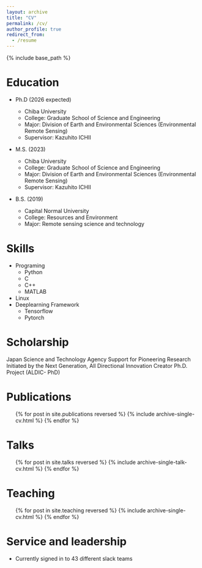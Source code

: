 ```yaml
---
layout: archive
title: "CV"
permalink: /cv/
author_profile: true
redirect_from:
  - /resume
---
```


{% include base_path %}

Education
======
* Ph.D (2026 expected)
  * Chiba University
  * College: Graduate School of Science and Engineering
  * Major: Division of Earth and Environmental Sciences (Environmental Remote Sensing)
  * Supervisor: Kazuhito ICHII

* M.S. (2023)
  * Chiba University
  * College: Graduate School of Science and Engineering
  * Major: Division of Earth and Environmental Sciences (Environmental Remote Sensing)
  * Supervisor: Kazuhito ICHII
    
* B.S. (2019)
  * Capital Normal University
  * College: Resources and Environment
  * Major: Remote sensing science and technology
  

Skills
======
* Programing  
  * Python  
  * C  
  * C++  
  * MATLAB  
* Linux  
* Deeplearning Framework  
  *  Tensorflow  
  *  Pytorch  

Scholarship
======
Japan Science and Technology Agency Support for Pioneering Research Initiated by
the Next Generation, All Directional Innovation Creator Ph.D. Project (ALDIC-
PhD)

Publications
======
  <ul>{% for post in site.publications reversed %}
    {% include archive-single-cv.html %}
  {% endfor %}</ul>
  
Talks
======
  <ul>{% for post in site.talks reversed %}
    {% include archive-single-talk-cv.html  %}
  {% endfor %}</ul>
  
Teaching
======
  <ul>{% for post in site.teaching reversed %}
    {% include archive-single-cv.html %}
  {% endfor %}</ul>
  
Service and leadership
======
* Currently signed in to 43 different slack teams
